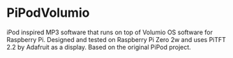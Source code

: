 # PiPodVolumio
iPod inspired MP3 software that runs on top of Volumio OS software for Raspberry Pi. Designed and tested on Raspberry Pi Zero 2w and uses PiTFT 2.2 by Adafruit as a display. Based on the original PiPod project.

